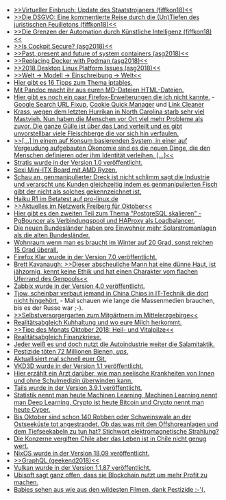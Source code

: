 * [>>Virtueller Einbruch: Update des Staatstrojaners (fiffkon18)<<](https://cdn.media.ccc.de/events/fiffkon/2018/h264-hd/fiffkon18-30-deu-Virtueller_Einbruch_Update_des_Staatstrojaners_hd.mp4)
* [>>Die DSGVO: Eine kommentierte Reise durch die (Un)Tiefen des juristischen Feuilletons (fiffkon18)<<](https://cdn.media.ccc.de/events/fiffkon/2018/h264-hd/fiffkon18-6-deu-Die_DSGVO_Eine_kommentierte_Reise_durch_die_Un_Tiefen_des_juristischen_Feuilletons_hd.mp4)
* [>>Die Grenzen der Automation durch Künstliche Intelligenz (fiffkon18)<<](https://cdn.media.ccc.de/events/fiffkon/2018/h264-hd/fiffkon18-4-deu-Die_Grenzen_der_Automation_durch_Kuenstliche_Intelligenz_hd.mp4)
* [>>Is Cockpit Secure? (asg2018)<<](https://cdn.media.ccc.de/events/all_systems_go/2018/h264-hd/asg2018-231-eng-Is_Cockpit_Secure_hd.mp4)
* [>>Past, present and future of system containers (asg2018)<<](https://cdn.media.ccc.de/events/all_systems_go/2018/h264-hd/asg2018-224-eng-Past_present_and_future_of_system_containers_hd.mp4)
* [>>Replacing Docker with Podman (asg2018)<<](https://cdn.media.ccc.de/events/all_systems_go/2018/h264-hd/asg2018-177-eng-Replacing_Docker_with_Podman_hd.mp4)
* [>>2018 Desktop Linux Platform Issues (asg2018)<<](https://cdn.media.ccc.de/events/all_systems_go/2018/h264-hd/asg2018-174-eng-2018_Desktop_Linux_Platform_Issues_hd.mp4)
* [>>Welt -> Modell -> Einschreibung -> Welt<<](https://cdn.media.ccc.de/events/fiffkon/2018/h264-hd/fiffkon18-10-deu-Welt_-_Modell_-_Einschreibung_-_Welt_hd.mp4)
* [Hier gibt es 16 Tipps zum Thema iptables.](https://opensource.com/article/18/10/iptables-tips-and-tricks)
* [Mit Pandoc macht ihr aus euren MD-Dateien HTML-Dateien.](https://opensource.com/article/18/10/book-to-website-epub-using-pandoc)
* [Hier gibt es noch ein paar Firefox-Erweiterungen die ich nicht kannte.](https://utcc.utoronto.ca/~cks/space/blog/web/Firefox64Addons) - [Google Search URL Fixup](https://addons.mozilla.org/en-US/firefox/addon/google-search-url-fixup/), [Cookie Quick Manager](https://addons.mozilla.org/en-US/firefox/addon/cookie-quick-manager/) und [Link Cleaner](https://addons.mozilla.org/en-US/firefox/addon/link-cleaner/)
* [Krass, wegen dem letzten Hurrikan in North Carolina starb sehr viel Mastvieh. Nun haben die Menschen vor Ort viel mehr Probleme als zuvor. Die ganze Gülle ist über das Land verteilt und es gibt unvorstellbar viele Fleischberge die vor sich hin verfaulen.](https://netzfrauen.org/2018/10/01/us/)
* [>>[...] In einem auf Konsum basierenden System, in einer auf Vergeudung aufgebauten Ökonomie sind es die neuen Dinge, die den Menschen definieren oder ihm Identität verleihen. [...]<<](http://www.sonnenseite.com/de/tipps/gateways-to-hell.html)
* [Stratis wurde in der Version 1.0 veröffentlicht.](https://lwn.net/Articles/767409)
* [Sexi Mini-ITX Board mit AMD Ryzen.](https://www.planet3dnow.de/cms/40609-mi988-mini-itx-mainboard-mit-amd-ryzen-embedded-v1000/)
* [Schau an, genmanipulierter Dreck ist nicht schlimm sagt die Industrie und verarscht uns Kunden gleichzeitig indem es genmanipulierten Fisch gibt der nicht als solches gekennzeichnet ist.](https://netzfrauen.org/2018/10/03/gmo-salmon/)
* [Haiku R1 im Betatest auf pro-linux.de](https://www.pro-linux.de/artikel/2/1946/haiku-r1-beta.html)
* [>>Aktuelles im Netzwerk Freiberg für Oktober<<](https://bio-erzgebirge.de/wp/?p=16257)
* [Hier gibt es den zweiten Teil zum Thema "PostgreSQL skalieren" - PgBouncer als Verbindungspool und HAProxy als Loadbalancer.](https://www.percona.com/blog/2018/10/02/scaling-postgresql-using-connection-poolers-and-load-balancers-for-an-enterprise-grade-environment/)
* [Die neuen Bundesländer haben pro Einwohner mehr Solarstromanlagen als die alten Bundesländer.](http://www.sonnenseite.com/de/energie/photovoltaik-ostdeutschland-schlaegt-westdeutschland.html)
* [Wohnraum wenn man es braucht im Winter auf 20 Grad, sonst reichen 15 Grad überall.](http://www.sonnenseite.com/de/tipps/die-wichtigsten-heiztipps-fuer-den-winter.html)
* [Firefox Klar wurde in der Version 7.0 veröffentlicht.](https://www.pro-linux.de/news/1/26360/firefox-klar-70-mit-firefox-web-engine.html)
* [Brett Kavanaugh: >>Dieser abscheuliche Mann hat eine dünne Haut, ist jähzornig, kennt keine Ethik und hat einen Charakter vom flachen Uferrand des Genpools<<](https://netzfrauen.org/2018/10/04/kavanaugh/)
* [Zabbix wurde in der Version 4.0 veröffentlicht.](https://www.pro-linux.de/news/1/26362/zabbix-40-lts-mit-zahlreichen-neuerungen.html)
* [Tjow, scheinbar verbaut jemand in China Chips in IT-Technik die dort nicht hingehört.](https://blog.fefe.de/?ts=a54b2d78) - Mal schauen wie lange die Massenmedien brauchen, bis es der Russe war ;-).
* [>>Selbstversorgergarten zum Mitgärtnern im Mittelerzgebirge<<](https://bio-erzgebirge.de/wp/?p=16300)
* [Realitätsabgleich Kuhhaltung und wo eure Milch herkommt.](https://netzfrauen.org/2018/10/04/dairy-2/)
* [>>Tipp des Monats Oktober 2018: Heil- und Vitalpilze<<](https://bio-erzgebirge.de/wp/?p=16306)
* [Realitätsabgleich Finanzkriese.](https://netzfrauen.org/2018/10/02/finanzkrise/)
* [Jeder weiß es und doch nutzt die Autoindustrie weiter die Salamitaktik.](http://www.sonnenseite.com/de/franz-alt/kommentare-interviews/die-auto-bosse-haben-ausgeblufft.html)
* [Pestizide töten 72 Millionen Bienen, *ups*.](https://netzfrauen.org/2018/10/04/bees-2/)
* [Aktuallisiert mal schnell euer Git.](http://www.phoronix.com/scan.php?page=news_item&px=Git-gitmodules-Vulnerability)
* [VKD3D wurde in der Version 1.1 veröffentlicht.](http://www.phoronix.com/scan.php?page=news_item&px=VKD3D-1.1-Released)
* [Hier erzählt ein Arzt darüber, wie man seelische Krankheiten von Innen und ohne Schulmedizin überwinden kann.](https://www.welt-im-wandel.tv/video/seelische-und-psychische-krankheiten-ohne-medikamente-ueberwinden-neue-wege-der-heilung/)
* [Tails wurde in der Version 3.9.1 veröffentlicht.](https://www.pro-linux.de/news/1/26365/tails-391-beseitigt-sicherheitsl%C3%BCcken.html)
* [Statistik nennt man heute Machinen Learning, Machinen Learning nennt man Deep Learning, Crypto ist heute Bitcoin und Crypto nennt man heute Cyper.](https://blog.fefe.de/?ts=a549b6a5)
* [Bis Oktober sind schon 140 Robben oder Schweinswale an der Ostseeküste tot angestrandet. Ob das was mit den Offshoreanlagen und dem Tiefseekabeln zu tun hat? Stichwort elektromagnetische Strahlung?](https://netzfrauen.org/2018/10/06/coast/)
* [Die Konzerne vergiften Chile aber das Leben ist in Chile nicht genug wert.](https://netzfrauen.org/2018/10/06/hilferuf-aus-chile-mysterioese-giftwolke-alles-ist-hier-gestorben/)
* [NixOS wurde in der Version 18.09 veröffentlicht.](https://www.phoronix.com/scan.php?page=news_item&px=NixOS-18.09-Released)
* [>>GraphQL (geekend2018)<<](https://cdn.media.ccc.de/contributors/c3voc/geekend/2018/h264-hd/geekend2018-5-deu-GraphQL_hd.mp4)
* [Vulkan wurde in der Version 1.1.87 veröffentlicht.](https://www.phoronix.com/scan.php?page=news_item&px=Vulkan-1.1.87-Released)
* [Ubisoft sagt ganz offen, dass sie Blockchain nutzt um mehr Profit zu machen.](https://blog.fefe.de/?ts=a5471a84)
* [Babies sehen aus wie aus den wildesten Filmen, dank Pestizide :-'(.](https://netzfrauen.org/2018/10/07/pesticides/)
